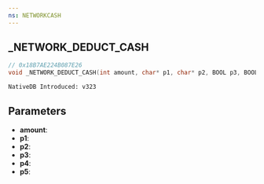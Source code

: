 ```yaml
---
ns: NETWORKCASH
---
```

## _NETWORK_DEDUCT_CASH

```c
// 0x18B7AE224B087E26
void _NETWORK_DEDUCT_CASH(int amount, char* p1, char* p2, BOOL p3, BOOL p4, BOOL p5);
```

```
NativeDB Introduced: v323
```

## Parameters
* **amount**:
* **p1**:
* **p2**:
* **p3**:
* **p4**:
* **p5**:

